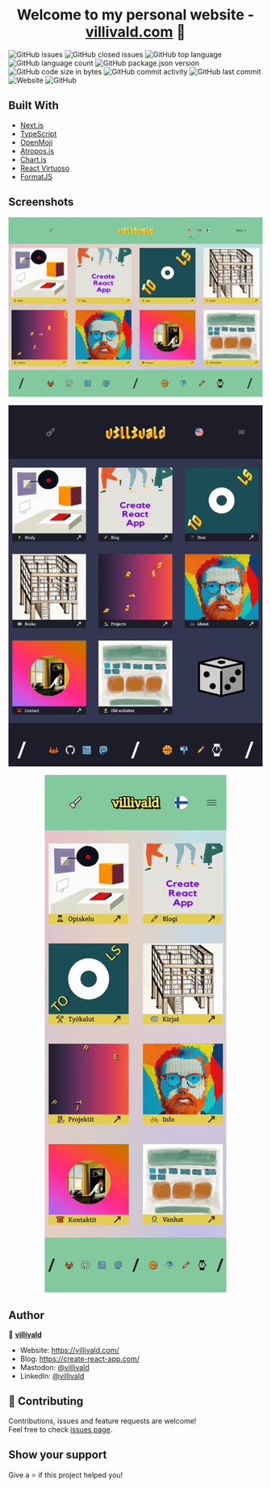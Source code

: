 <h1 align="center">Welcome to my personal website - <a href="https://villivald.com">villivald.com</a> 👋</h1>

<p>
  <img alt="GitHub issues" src="https://img.shields.io/github/issues-raw/villivald/villivald.com">
  <img alt="GitHub closed issues" src="https://img.shields.io/github/issues-closed-raw/villivald/villivald.com">
  <img alt="GitHub top language" src="https://img.shields.io/github/languages/top/villivald/villivald.com">
  <img alt="GitHub language count" src="https://img.shields.io/github/languages/count/villivald/villivald.com">
  <img alt="GitHub package.json version" src="https://img.shields.io/github/package-json/v/villivald/villivald.com">
  <img alt="GitHub code size in bytes" src="https://img.shields.io/github/languages/code-size/villivald/villivald.com">
  <img alt="GitHub commit activity" src="https://img.shields.io/github/commit-activity/m/villivald/villivald.com">
  <img alt="GitHub last commit" src="https://img.shields.io/github/last-commit/villivald/villivald.com">
  <img alt="Website" src="https://img.shields.io/website?url=https%3A%2F%2Fvillivald.com%2F">
  <img alt="GitHub" src="https://img.shields.io/github/license/villivald/villivald.com">
</p>

## Built With

- [Next.js](https://nextjs.org/)
- [TypeScript](https://www.typescriptlang.org/)
- [OpenMoji](https://openmoji.org/)
- [Atropos.js](https://atroposjs.com/)
- [Chart.js](https://www.chartjs.org/)
- [React Virtuoso](https://virtuoso.dev/)
- [FormatJS](https://formatjs.io/)

## Screenshots

<p align="center">
  <img src="./public/readme_pics/desktop.webp" alt="Desktop version of a website, light version, english language version, main page.">
</p>

<p align="center">
  <img src="./public/readme_pics/tablet.webp" alt="Tablet version of a website, dark version, english language version, main page.">
</p>

<p align="center">
  <img src="./public/readme_pics/mobile.webp" alt="Mobile version of a website, light version, finnish language version, main page.">
</p>

## Author

👤 **[villivald](https://github.com/villivald)**

- Website: https://villivald.com/
- Blog: https://create-react-app.com/
- Mastodon: [@villivald](https://notacult.social/@villivald)
- LinkedIn: [@villivald](https://linkedin.com/in/villivald)

## 🤝 Contributing

Contributions, issues and feature requests are welcome!<br />Feel free to check [issues page](https://github.com/villivald/proj_react_2020/issues).

## Show your support

Give a ⭐️ if this project helped you!
